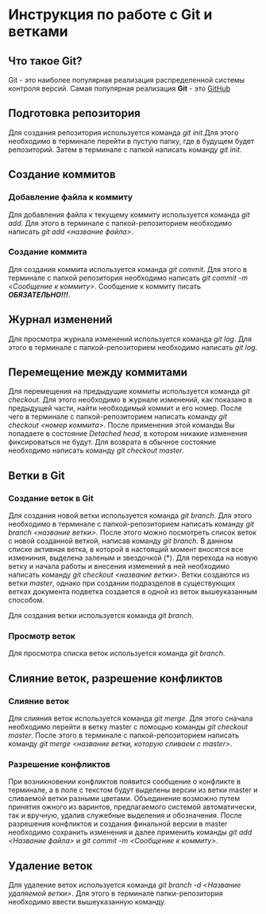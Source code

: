 # Инструкция по работе с Git и ветками

## Что такое Git?
Git - это наиболее популярная реализация распределенной системы контроля версий. Самая популярная реализация **Git** - это [GitHub](https://github.com/)

##  Подготовка репозитория
Для создания репозитория используется команда *git init*.Для этого необходимо в терминале перейти в пустую папку, где в будущем будет репозиторий. Затем в терминале с папкой написать команду *git init*.

## Создание коммитов

### Добавление файла к коммиту
Для добавления файла к текущему коммиту используется команда *git add*. Для этого в терминале с папкой-репозиторием необходимо написать *git add <название файла>*.

### Создание коммита
Для создания коммита используется команда *git commit*. Для этого в терминале с папкой репозитория необходимо написать *git commit -m <Сообщение к коммиту>*. Сообщение к коммиту писать ***ОБЯЗАТЕЛЬНО!!!***.

## Журнал изменений
Для просмотра журнала изменений используется команда *git log*. Для этого в терминале с папкой-репозиторием необходимо написать *git log*.

## Перемещение между коммитами
Для перемещения на предыдущие коммиты используется команда *git checkout*. Для этого необходимо в журнале изменений, как показано в предыдущей части, найти необходимый коммит и его номер. После чего в терминале с папкой-репозиторием написать команду *git checkout <номер коммита>*. После применения этой команды Вы попадаете в состояние *Detached head*, в котором никакие изменения фиксироваться не будут. Для возврата в обычное состояние необходимо написать команду *git checkout master*.

## Ветки в Git
### Создание веток в Git
Для создания новой ветки используется команда *git branch*. Для этого необходимо в терминале с папкой-репозиторием написать команду *git branch <название ветки>*. После этого можно посмотреть список веток с новой созданной веткой, написав команду *git branch*. В данном списке активная ветка, в которой в настоящий момент вносятся все измениния, выделена заленым и звездочкой (*). Для перехода на новую ветку и начала работы и внесения изменений в ней необходимо написать команду *git checkout <название ветки>*. Ветки создаются из ветки *master*, однако при создании подразделов в существующих ветках документа подветка создается в одной из веток вышеуказанным способом.

Для создания ветки используется команда *git branch*.

### Просмотр веток
Для просмотра списка веток используется команда *git branch*.

## Слияние веток, разрешение конфликтов

### Слияние веток
Для слияния веток используется команда *git merge*. Для этого сначала необходимо перейти в ветку master с помощью команды *git checkout master*. После этого в терминале с папкой-репозиторием написать команду *git merge <название ветки, которую сливаем с master>*.

### Разрешение конфликтов
При возникновении конфликтов появится сообщение о конфликте в терминале, а в поле с текстом будут выделены версии из ветки master и сливаемой ветки разными цветами. Объединение возможно путем принятия ожного из варинтов, предлагаемого системой автоматически, так и вручную, удалив служебные выделения и обозначения. После разрешения конфликтов и создания финальной версии в master необходимо сохранить изменения и далее применить команды *git add <Название файла>* и *git commit -m <Сообщение к коммиту>*.

## Удаление веток
Для удаление веток используется команда *git branch -d <Название удаляемой ветки>*. Для этого в терминале папки-репозитория необходимо ввести вышеуказанную команду.
